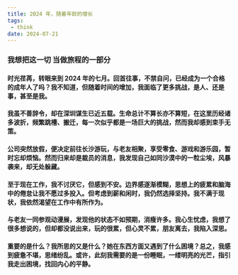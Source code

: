 ```yaml
---
title: 2024 年，随着年龄的增长
tags:
 - think
date: 2024-07-21
---
```


<h3 class="my-10 text-center">我想把这一切 当做旅程的一部分</h3>

<meting-js type="song" theme="var(--hy-c-primary)" server="netease"  id="1881866975" autoplay="true" />

<div class="my-10 text-center">
 
</div>



#### 时光荏苒，转眼来到 2024 年的七月。回首往事，不禁自问，已经成为一个合格的成年人了吗？我不知道，但随着时间的增加，我面临了更多挑战，是人、还是事，甚至是我。

#### 我虽不善辞令，却在深圳谋生已近五载。生命总计不算长亦不算短，在这里历经诸多波折，频繁跳槽、搬迁，每一次似乎都是一场巨大的挑战，然而我却感到束手无策。

#### 公司突然放假，便决定前往长沙游玩，与老友相聚，享受零食、游戏和游乐园，暂时忘却烦恼。然而归来却是裁员的消息，我发现自己如同沙漠中的一粒尘埃，风暴袭来，却无处躲藏。

#### 至于现在工作，我不讨厌它，但感到不安。边界感逐渐模糊，思想上的疲累和脑海中的倦怠让我不愿过多投入。但考虑到薪和闲时，我仍然选择坚持。我不满于现状，我依然渴望在工作中有所作为。

#### 与老友一同参观动漫展，发现他的状态不如预期，消瘦许多。我心生忧虑，我想了很多想说的，但却都没说出来，玩的很累，但心灵不累，朋友离去，我陷入深思。

#### 重要的是什么？我所思的又是什么？她在东西方面又遇到了什么困境？总之，我感到疲惫不堪，思绪纷乱。或许，此刻我需要的是一份睡眠，一缕明亮的光芒，指引我走出困境，找回内心的平静。

<!-- more -->
